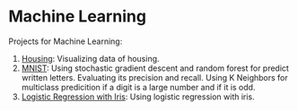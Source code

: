 # Machine Learning

Projects for Machine Learning:

1. [Housing](Housing.ipynb): Visualizing data of housing.
2. [MNIST](MNIST.ipynb): Using stochastic gradient descent and random forest for predict written letters. Evaluating its precision and recall. Using K Neighbors for multiclass predicition if a digit is a large number and if it is odd. 
3. [Logistic Regression with Iris](iris_logistic_regression.ipynb): Using logistic regression with iris.
